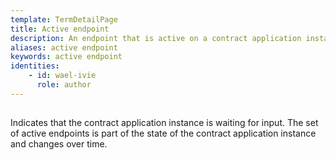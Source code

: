 ```yaml
---
template: TermDetailPage
title: Active endpoint
description: An endpoint that is active on a contract application instance.
aliases: active endpoint
keywords: active endpoint
identities: 
    - id: wael-ivie
      role: author
---
```


##

Indicates that the contract application instance is waiting for input. The set of active endpoints is part of the state of the contract application instance and changes over time.